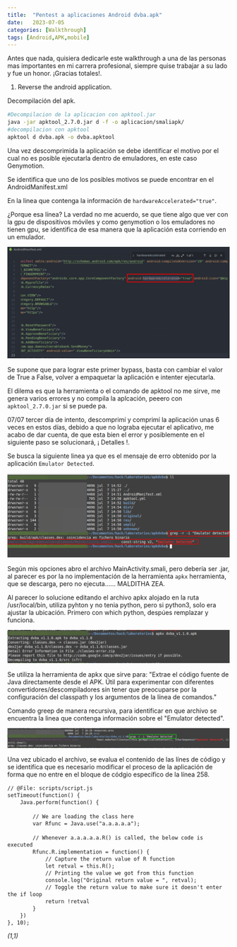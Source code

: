 ```yaml
---
title:  "Pentest a aplicaciones Android dvba.apk"
date:   2023-07-05
categories: [Walkthrough]
tags: [Android,APK,mobile]
---
```


Antes que nada, quisiera dedicarle este walkthrough a una de las personas mas importantes en mi carrera profesional, siempre quise trabajar a su lado y fue un honor.
¡Gracias totales!. 

1. Reverse the android application.

Decompilación del apk. 

``` bash
#Decompilacion de la aplicacion con apktool.jar
java -jar apktool_2.7.0.jar d -f -o aplicacion/smaliapk/
#decompilacion con apktool
apktool d dvba.apk -o dvba.apktool
```
Una vez descomprimida la aplicación se debe identificar el motivo por el cual no es posible ejecutarla dentro de emuladores, en este caso Genymotion. 

Se identifica que uno de los posibles motivos se puede encontrar en el AndroidManifest.xml 

En la linea que contenga la información de `hardwareAccelerated="true"`. 

¿Porque esa línea? La verdad no me acuerdo, se que tiene algo que ver con la gpu de dispositivos móviles y como genymotion o los emuladores no tienen gpu, se identifica de esa manera que la aplicación esta corriendo en un emulador. 

![image](/genes/dvba/hardwareAccelerated.png)

Se supone que para lograr este primer bypass, basta con cambiar el valor de True a False, volver a empaquetar la aplicación e intenter ejecutarla. 

El dilema es que la herramienta o el comando de apktool no me sirve, me genera varios errores y no compila la aplcación, peeero con `apktool_2.7.0.jar` si se puede pa.  

07/07 tercer día de intento, descomprimí y comprimí la aplicación unas 6 veces en estos días, debido a que no lograba ejecutar el aplicativo, me acabo de dar cuenta, de que esta bien el error y posiblemente en el siguiente paso se solucionará, ¡ Detalles !. 

Se busca la siguiente linea ya que es el mensaje de erro obtenido por la aplicación `Emulator Detected`. 

![image](/genes/dvba/emulatordetected.png)

Según mis opciones abro el archivo MainActivity.smali, pero debería ser .jar, al parecer es por la no implementación de la herramienta `apkx` herramienta, que se descarga, pero no ejecuta...... MALDITHA ZEA. 

Al parecer lo solucione editando el archivo apkx alojado en la ruta /usr/local/bin, utiliza pyhton y no tenia python, pero si python3, solo era ajustar la ubicación. Primero con which python, despúes remplazar y funciona. 

![image](/genes/dvba/apkx.png)

Se utiliza la herramienta de apkx que sirve para: "Extrae el código fuente de Java directamente desde el APK. Útil para experimentar con diferentes convertidores/descompiladores sin tener que preocuparse por la configuración del classpath y los argumentos de la línea de comandos."  

Comando greep de manera recursiva, para identificar en que archivo se encuentra la linea que contenga información sobre el "Emulator detected". 

![image](/genes/dvba/grep1.png)

Una vez ubicado el archivo, se evalua el contenido de las línes de código y se identifíca que es necesario modificar el proceso de la aplicación de forma que no entre en el bloque de códgio específico de la línea 258. 

``` JS
// @File: scripts/script.js
setTimeout(function() {
    Java.perform(function() {

        // We are loading the class here
        var Rfunc = Java.use("a.a.a.a.a");

        // Whenever a.a.a.a.a.R() is called, the below code is executed
        Rfunc.R.implementation = function() {
            // Capture the return value of R function
            let retval = this.R();
            // Printing the value we got from this function
            console.log("Original return value = ", retval);
            // Toggle the return value to make sure it doesn't enter the if loop
            return !retval
        }
    })
}, 10);
```



*(1,1)*

<!-- Check out the [Jekyll docs][jekyll] for more info on how to get the most out of Jekyll. File all bugs/feature requests at [Jekyll’s GitHub repo][jekyll-gh]. If you have questions, you can ask them on [Jekyll’s dedicated Help repository][jekyll-help]. -->